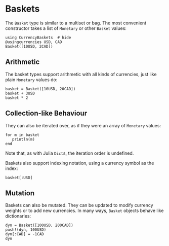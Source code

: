 # Baskets

The `Basket` type is similar to a multiset or bag. The most convenient
constructor takes a list of `Monetary` or other `Basket` values:

```@repl basket
using CurrencyBaskets  # hide
@usingcurrencies USD, CAD
Basket([10USD, 2CAD])
```

## Arithmetic

The basket types support arithmetic with all kinds of currencies, just like
plain `Monetary` values do:

```@repl basket
basket = Basket([10USD, 20CAD])
basket + 3USD
basket * 2
```

## Collection-like Behaviour

They can also be iterated over, as if they were an array of `Monetary` values:

```@repl basket
for m in basket
   println(m)
end
```

Note that, as with Julia `Dict`s, the iteration order is undefined.

Baskets also support indexing notation, using a currency symbol as the index:

```@repl basket
basket[:USD]
```

## Mutation

Baskets can also be mutated. They can be updated to modify currency weights or
to add new currencies. In many ways, `Basket` objects behave like dictionaries:

```@repl basket
dyn = Basket([100USD, 200CAD])
push!(dyn, 100USD)
dyn[:CAD] = -1CAD
dyn
```

